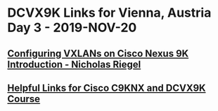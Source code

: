# DCVX9K Links for Vienna, Austria Day 3 - 2019-NOV-20
## [Configuring VXLANs on Cisco Nexus 9K Introduction - Nicholas Riegel](https://docs.google.com/presentation/d/1FeC4ijTC4G2PYL4JAPoCBytyveqeuIzm9Qv_Z2eM7hg/edit?usp=sharing)
## [Helpful Links for Cisco C9KNX and DCVX9K Course](https://docs.google.com/document/d/1riftN33rQuah1p45T0-_xPom0jRWXl6M4CGxUeVM3_w/edit?usp=sharing)